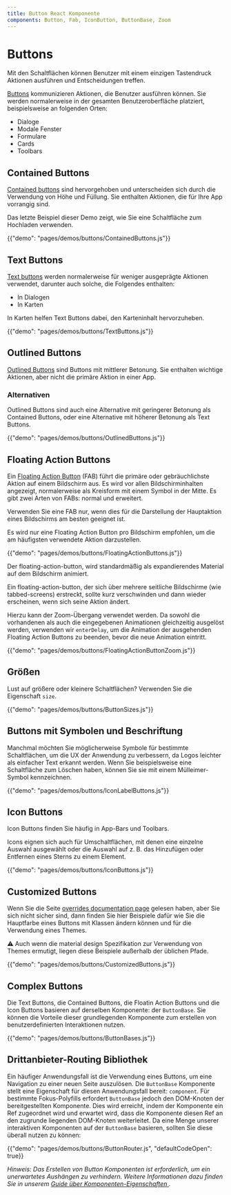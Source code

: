 ```yaml
---
title: Button React Komponente
components: Button, Fab, IconButton, ButtonBase, Zoom
---
```


# Buttons

<p class="description">Mit den Schaltflächen können Benutzer mit einem einzigen Tastendruck Aktionen ausführen und Entscheidungen treffen.</p>

[Buttons](https://material.io/design/components/buttons.html) kommunizieren Aktionen, die Benutzer ausführen können. Sie werden normalerweise in der gesamten Benutzeroberfläche platziert, beispielsweise an folgenden Orten:

- Dialoge
- Modale Fenster
- Formulare
- Cards
- Toolbars

## Contained Buttons

[Contained buttons](https://material.io/design/components/buttons.html#contained-button) sind hervorgehoben und unterscheiden sich durch die Verwendung von Höhe und Füllung. Sie enthalten Aktionen, die für Ihre App vorrangig sind.

Das letzte Beispiel dieser Demo zeigt, wie Sie eine Schaltfläche zum Hochladen verwenden.

{{"demo": "pages/demos/buttons/ContainedButtons.js"}}

## Text Buttons

[Text buttons](https://material.io/design/components/buttons.html#text-button) werden normalerweise für weniger ausgeprägte Aktionen verwendet, darunter auch solche, die Folgendes enthalten:

- In Dialogen
- In Karten

In Karten helfen Text Buttons dabei, den Karteninhalt hervorzuheben.

{{"demo": "pages/demos/buttons/TextButtons.js"}}

## Outlined Buttons

[Outlined Buttons](https://material.io/design/components/buttons.html#outlined-button) sind Buttons mit mittlerer Betonung. Sie enthalten wichtige Aktionen, aber nicht die primäre Aktion in einer App.

### Alternativen

Outlined Buttons sind auch eine Alternative mit geringerer Betonung als Contained Buttons, oder eine Alternative mit höherer Betonung als Text Buttons.

{{"demo": "pages/demos/buttons/OutlinedButtons.js"}}

## Floating Action Buttons

Ein [Floating Action Button](https://material.io/design/components/buttons-floating-action-button.html) (FAB) führt die primäre oder gebräuchlichste Aktion auf einem Bildschirm aus. Es wird vor allen Bildschirminhalten angezeigt, normalerweise als Kreisform mit einem Symbol in der Mitte. Es gibt zwei Arten von FABs: normal und erweitert.

Verwenden Sie eine FAB nur, wenn dies für die Darstellung der Hauptaktion eines Bildschirms am besten geeignet ist.

Es wird nur eine Floating Action Button pro Bildschirm empfohlen, um die am häufigsten verwendete Aktion darzustellen.

{{"demo": "pages/demos/buttons/FloatingActionButtons.js"}}

Der floating-action-button, wird standardmäßig als expandierendes Material auf dem Bildschirm animiert.

Ein floating-action-button, der sich über mehrere seitliche Bildschirme (wie tabbed-screens) erstreckt, sollte kurz verschwinden und dann wieder erscheinen, wenn sich seine Aktion ändert.

Hierzu kann der Zoom-Übergang verwendet werden. Da sowohl die vorhandenen als auch die eingegebenen Animationen gleichzeitig ausgelöst werden, verwenden wir `enterDelay`, um die Animation der ausgehenden Floating Action Buttons zu beenden, bevor die neue Animation eintritt.

{{"demo": "pages/demos/buttons/FloatingActionButtonZoom.js"}}

## Größen

Lust auf größere oder kleinere Schaltflächen? Verwenden Sie die Eigenschaft `size`.

{{"demo": "pages/demos/buttons/ButtonSizes.js"}}

## Buttons mit Symbolen und Beschriftung

Manchmal möchten Sie möglicherweise Symbole für bestimmte Schaltflächen, um die UX der Anwendung zu verbessern, da Logos leichter als einfacher Text erkannt werden. Wenn Sie beispielsweise eine Schaltfläche zum Löschen haben, können Sie sie mit einem Mülleimer-Symbol kennzeichnen.

{{"demo": "pages/demos/buttons/IconLabelButtons.js"}}

## Icon Buttons

Icon Buttons finden Sie häufig in App-Bars und Toolbars.

Icons eignen sich auch für Umschaltflächen, mit denen eine einzelne Auswahl ausgewählt oder die Auswahl auf z. B. das Hinzufügen oder Entfernen eines Sterns zu einem Element.

{{"demo": "pages/demos/buttons/IconButtons.js"}}

## Customized Buttons

Wenn Sie die Seite [overrides documentation page](/customization/overrides/) gelesen haben, aber Sie sich nicht sicher sind, dann finden Sie hier Beispiele dafür wie Sie die Hauptfarbe eines Buttons mit Klassen ändern können und für die Verwendung eines Themes.

⚠️ Auch wenn die material design Spezifikation zur Verwendung von Themes ermutigt, liegen diese Beispiele außerhalb der üblichen Pfade.

{{"demo": "pages/demos/buttons/CustomizedButtons.js"}}

## Complex Buttons

Die Text Buttons, die Contained Buttons, die Floatin Action Buttons und die Icon Buttons basieren auf derselben Komponente: der `ButtonBase`. Sie können die Vorteile dieser grundlegenden Komponente zum erstellen von benutzerdefinierten Interaktionen nutzen.

{{"demo": "pages/demos/buttons/ButtonBases.js"}}

## Drittanbieter-Routing Bibliothek

Ein häufiger Anwendungsfall ist die Verwendung eines Buttons, um eine Navigation zu einer neuen Seite auszulösen. Die `ButtonBase` Komponente stellt eine Eigenschaft für diesen Anwendungsfall bereit: `component`. Für bestimmte Fokus-Polyfills erfordert `ButtonBase` jedoch den DOM-Knoten der bereitgestellten Komponente. Dies wird erreicht, indem der Komponente ein Ref zugeordnet wird und erwartet wird, dass die Komponente diesen Ref an den zugrunde liegenden DOM-Knoten weiterleitet. Da eine Menge unserer interaktiven Komponenten auf der `ButtonBase` basieren, sollten Sie diese überall nutzen zu können:

{{"demo": "pages/demos/buttons/ButtonRouter.js", "defaultCodeOpen": true}}

*Hinweis: Das Erstellen von Button Komponenten ist erforderlich, um ein unerwartetes Aushängen zu verhindern. Weitere Informationen dazu finden Sie in unserem [Guide über Komponenten-Eigenschaften ](/guides/composition/#component-property).*